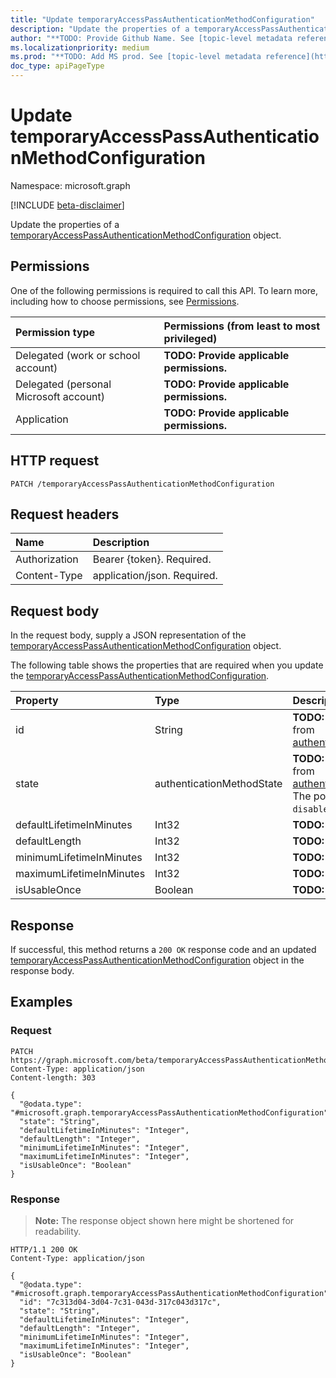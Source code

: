 ```yaml
---
title: "Update temporaryAccessPassAuthenticationMethodConfiguration"
description: "Update the properties of a temporaryAccessPassAuthenticationMethodConfiguration object."
author: "**TODO: Provide Github Name. See [topic-level metadata reference](https://msgo.azurewebsites.net/add/document/guidelines/metadata.html#topic-level-metadata)**"
ms.localizationpriority: medium
ms.prod: "**TODO: Add MS prod. See [topic-level metadata reference](https://msgo.azurewebsites.net/add/document/guidelines/metadata.html#topic-level-metadata)**"
doc_type: apiPageType
---
```


# Update temporaryAccessPassAuthenticationMethodConfiguration
Namespace: microsoft.graph

[!INCLUDE [beta-disclaimer](../../includes/beta-disclaimer.md)]

Update the properties of a [temporaryAccessPassAuthenticationMethodConfiguration](../resources/temporaryaccesspassauthenticationmethodconfiguration.md) object.

## Permissions
One of the following permissions is required to call this API. To learn more, including how to choose permissions, see [Permissions](/graph/permissions-reference).

|Permission type|Permissions (from least to most privileged)|
|:---|:---|
|Delegated (work or school account)|**TODO: Provide applicable permissions.**|
|Delegated (personal Microsoft account)|**TODO: Provide applicable permissions.**|
|Application|**TODO: Provide applicable permissions.**|

## HTTP request

<!-- {
  "blockType": "ignored"
}
-->
``` http
PATCH /temporaryAccessPassAuthenticationMethodConfiguration
```

## Request headers
|Name|Description|
|:---|:---|
|Authorization|Bearer {token}. Required.|
|Content-Type|application/json. Required.|

## Request body
In the request body, supply a JSON representation of the [temporaryAccessPassAuthenticationMethodConfiguration](../resources/temporaryaccesspassauthenticationmethodconfiguration.md) object.

The following table shows the properties that are required when you update the [temporaryAccessPassAuthenticationMethodConfiguration](../resources/temporaryaccesspassauthenticationmethodconfiguration.md).

|Property|Type|Description|
|:---|:---|:---|
|id|String|**TODO: Add Description** Inherited from [authenticationMethodConfiguration](../resources/authenticationmethodconfiguration.md)|
|state|authenticationMethodState|**TODO: Add Description** Inherited from [authenticationMethodConfiguration](../resources/authenticationmethodconfiguration.md). The possible values are: `enabled`, `disabled`.|
|defaultLifetimeInMinutes|Int32|**TODO: Add Description**|
|defaultLength|Int32|**TODO: Add Description**|
|minimumLifetimeInMinutes|Int32|**TODO: Add Description**|
|maximumLifetimeInMinutes|Int32|**TODO: Add Description**|
|isUsableOnce|Boolean|**TODO: Add Description**|



## Response

If successful, this method returns a `200 OK` response code and an updated [temporaryAccessPassAuthenticationMethodConfiguration](../resources/temporaryaccesspassauthenticationmethodconfiguration.md) object in the response body.

## Examples

### Request
<!-- {
  "blockType": "request",
  "name": "update_temporaryaccesspassauthenticationmethodconfiguration"
}
-->
``` http
PATCH https://graph.microsoft.com/beta/temporaryAccessPassAuthenticationMethodConfiguration
Content-Type: application/json
Content-length: 303

{
  "@odata.type": "#microsoft.graph.temporaryAccessPassAuthenticationMethodConfiguration",
  "state": "String",
  "defaultLifetimeInMinutes": "Integer",
  "defaultLength": "Integer",
  "minimumLifetimeInMinutes": "Integer",
  "maximumLifetimeInMinutes": "Integer",
  "isUsableOnce": "Boolean"
}
```


### Response
>**Note:** The response object shown here might be shortened for readability.
<!-- {
  "blockType": "response",
  "truncated": true
}
-->
``` http
HTTP/1.1 200 OK
Content-Type: application/json

{
  "@odata.type": "#microsoft.graph.temporaryAccessPassAuthenticationMethodConfiguration",
  "id": "7c313d04-3d04-7c31-043d-317c043d317c",
  "state": "String",
  "defaultLifetimeInMinutes": "Integer",
  "defaultLength": "Integer",
  "minimumLifetimeInMinutes": "Integer",
  "maximumLifetimeInMinutes": "Integer",
  "isUsableOnce": "Boolean"
}
```

